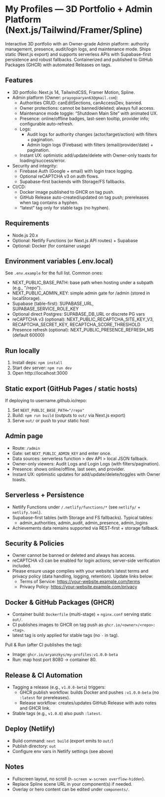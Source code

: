 # My Profiles — 3D Portfolio + Admin Platform (Next.js/Tailwind/Framer/Spline)

Interactive 3D portfolio with an Owner-grade Admin platform: authority management, presence, audit/login logs, and maintenance mode. Ships static (Next.js export) and supports serverless APIs with Supabase-first persistence and robust fallbacks. Containerized and published to GitHub Packages (GHCR) with automated Releases on tags.

## Features

- 3D portfolio: Next.js 14, TailwindCSS, Framer Motion, Spline.
- Admin platform (Owner: `prayogoaryan63@gmail.com`):
	- Authorities CRUD: canEditSections, canAccessDev, banned.
	- Owner protections: cannot be banned/deleted; always full access.
	- Maintenance mode toggle: “Shutdown Main Site” with animated UX.
	- Presence: online/offline badges, last-seen tooltip, provider info; configurable auto-refresh.
	- Logs:
		- Audit logs for authority changes (actor/target/action) with filters + pagination.
		- Admin login logs (Firebase) with filters (email/provider/date) + pagination.
	- Instant UX: optimistic add/update/delete with Owner-only toasts for loading/success/error.
- Security and integrity:
	- Firebase Auth (Google + email) with login trace logging.
	- Optional reCAPTCHA v3 on auth flows.
	- Supabase-first backends with Storage/FS fallbacks.
- CI/CD:
	- Docker image published to GHCR on tag push.
	- GitHub Release auto-created/updated on tag push; prereleases when tag contains a hyphen.
	- “latest” tag only for stable tags (no hyphen).

## Requirements

- Node.js 20.x
- Optional: Netlify Functions (or Next.js API routes) + Supabase
- Optional: Docker (for container usage)

## Environment variables (.env.local)

See `.env.example` for the full list. Common ones:

- NEXT_PUBLIC_BASE_PATH: base path when hosting under a subpath (e.g., "/repo").
- NEXT_PUBLIC_ADMIN_KEY: simple admin gate for /admin (stored in localStorage).
- Supabase (table-first): SUPABASE_URL, SUPABASE_SERVICE_ROLE_KEY
- Optional direct Postgres: SUPABASE_DB_URL or discrete PG vars
- reCAPTCHA v3 (optional): NEXT_PUBLIC_RECAPTCHA_SITE_KEY_V3, RECAPTCHA_SECRET_KEY, RECAPTCHA_SCORE_THRESHOLD
- Presence refresh (optional): NEXT_PUBLIC_PRESENCE_REFRESH_MS (default 60000)

## Run locally

1) Install deps: `npm install`
2) Start dev server: `npm run dev`
3) Open http://localhost:3000

## Static export (GitHub Pages / static hosts)

If deploying to username.github.io/repo:

1) Set `NEXT_PUBLIC_BASE_PATH="/repo"`
2) Build: `npm run build` (outputs to `out/` via Next.js export)
3) Serve `out/` or push to your static host

## Admin page

- Route: `/admin`
- Gate: set `NEXT_PUBLIC_ADMIN_KEY` and enter once.
- Data sources: serverless function > dev API > local JSON fallback.
- Owner-only viewers: Audit Logs and Login Logs (with filters/pagination).
- Presence: shows online/offline, last seen, and provider.
- Instant UX: optimistic updates for add/update/delete/toggles with Owner toasts.

## Serverless + Persistence

- Netlify Functions under `/.netlify/functions/*` (see `netlify/` + `netlify.toml`).
- Supabase-first tables (with Storage and FS fallbacks). Typical tables:
	- admin_authorities, admin_audit, admin_presence, admin_logins
- Achievements data remains supported via REST-first + storage fallback.

## Security & Policies

- Owner cannot be banned or deleted and always has access.
- reCAPTCHA v3 can be enabled for login actions; server-side verification included.
- Please ensure usage complies with your website’s latest terms and privacy policy (data handling, logging, retention). Update links below:
	- Terms of Service: https://your-website.example.com/terms
	- Privacy Policy: https://your-website.example.com/privacy

## Docker & GitHub Packages (GHCR)

- Container build: `Dockerfile` (multi-stage) + `nginx.conf` serving static `out/`.
- CI publishes images to GHCR on tag push as `ghcr.io/<owner>/<repo>:<tag>`.
- latest tag is only applied for stable tags (no `-` in tag).

Pull & Run (after CI publishes the tag):

- Image: `ghcr.io/aryanzkys/my-profiles:v1.0.0-beta`
- Run: map host port 8080 -> container 80.

## Release & CI Automation

- Tagging a release (e.g., `v1.0.0-beta`) triggers:
	- GHCR publish workflow: builds Docker and pushes `:v1.0.0-beta` (no `:latest` for prereleases).
	- Release workflow: creates/updates GitHub Release with auto notes and GHCR link.
- Stable tags (e.g., `v1.0.0`) also push `:latest`.

## Deploy (Netlify)

- Build command: `next build` (export emits to `out/`)
- Publish directory: `out`
- Configure env vars in Netlify settings (see above)

## Notes

- Fullscreen layout, no scroll (`h-screen w-screen overflow-hidden`).
- Replace Spline scene URL in your component(s) if needed.
- Overlay or hero content can be edited under `components/`.